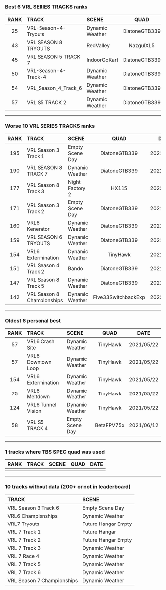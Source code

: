 ### Best 6 VRL SERIES TRACKS ranks
|RANK|TRACK|SCENE|QUAD|DATE|
|:---:|:---|:---|:---:|:---:|
|25|VRL-Season-4-Tryouts|Dynamic Weather|DiatoneGTB339|2022/01/08|
|43|VRL SEASON 8 TRYOUTS|RedValley|NazgulXL5|2021/10/29|
|45|VRL SEASON 5 TRACK 7|IndoorGoKart|DiatoneGTB339|2021/12/25|
|50|VRL-Season-4-Track-4|Dynamic Weather|DiatoneGTB339|2021/09/21|
|54|VRL_Season_4_Track_6|Dynamic Weather|DiatoneGTB339|2021/09/21|
|57|VRL S5 TRACK 2|Dynamic Weather|DiatoneGTB339|2021/09/19|
---
### Worse 10 VRL SERIES TRACKS ranks
|RANK|TRACK|SCENE|QUAD|DATE|
|:---:|:---|:---|:---:|:---:|
|195|VRL Season 3 Track 1|Empty Scene Day|DiatoneGTB339|2021/09/19|
|190|VRL SEASON 8 TRACK 7|Dynamic Weather|DiatoneGTB339|2022/02/04|
|177|VRL Season 8 Track 3|Night Factory 2|HX115|2022/02/11|
|171|VRL Season 3 Track 2|Empty Scene Day|DiatoneGTB339|2021/09/19|
|160|VRL6 Kenerator|Dynamic Weather|DiatoneGTB339|2021/09/21|
|159|VRL SEASON 6 TRYOUTS|Dynamic Weather|DiatoneGTB339|2021/12/25|
|154|VRL6 Extermination|Dynamic Weather|TinyHawk|2021/05/22|
|151|VRL Season 4 Track 2|Bando|DiatoneGTB339|2021/12/29|
|147|VRL Season 8 Track 5|Dynamic Weather|DiatoneGTB339|2021/12/18|
|142|VRL Season 8 Championships|Dynamic Weather|Five33SwitchbackExp|2022/02/07|
---
### Oldest 6 personal best
|RANK|TRACK|SCENE|QUAD|DATE|
|:---:|:---|:---|:---:|:---:|
|57|VRL6 Crash Site|Dynamic Weather|TinyHawk|2021/05/22|
|57|VRL6 Downtown Loop|Dynamic Weather|TinyHawk|2021/05/22|
|154|VRL6 Extermination|Dynamic Weather|TinyHawk|2021/05/22|
|75|VRL6 Meltdown|Dynamic Weather|TinyHawk|2021/05/22|
|124|VRL6 Tunnel Vision|Dynamic Weather|TinyHawk|2021/05/22|
|58|VRL S5 TRACK 4|Empty Scene Day|BetaFPV75x|2021/06/12|
---
### 1 tracks where TBS SPEC quad was used
|RANK|TRACK|SCENE|QUAD|DATE|
|:---:|:---|:---|:---:|:---:|
||||||
---
### 10 tracks without data (200+ or not in leaderboard)
|TRACK|SCENE|
|:---|:---|
|VRL Season 3 Track 6|Empty Scene Day|
|VRL6 Championships|Dynamic Weather|
|VRL7 Tryouts|Future Hangar Empty|
|VRL 7 Track 1|Future Hangar|
|VRL 7 Track 2|Future Hangar Empty|
|VRL 7 Track 3|Dynamic Weather|
|VRL 7 Race 4|Dynamic Weather|
|VRL 7 Track 5|Dynamic Weather|
|VRL 7 Track 6|Dynamic Weather|
|VRL Season 7 Championships|Dynamic Weather|
